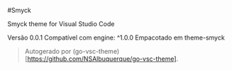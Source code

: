 #Smyck

Smyck theme for Visual Studio Code

Versão 0.0.1
Compatível com engine: ^1.0.0
Empacotado em theme-smyck

> Autogerado por (go-vsc-theme)[https://github.com/NSAlbuquerque/go-vsc-theme].
